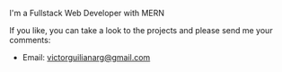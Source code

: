 

I'm a Fullstack Web Developer with MERN 

If you like, you can take a look to the projects and please send me your comments:
- Email: victorguilianarg@gmail.com
